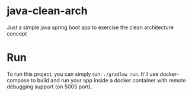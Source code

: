 # java-clean-arch
Just a simple java spring boot app to exercise the clean architecture concept

# Run
To run this project, you can simply run: `./gradlew run`.
It'll use docker-compose to build and run your app inside a docker container with remote debugging support (on 5005 port).
